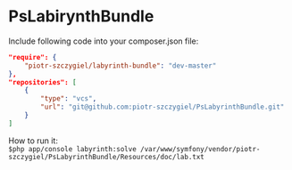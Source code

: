 # PsLabirynthBundle

Include following code into your composer.json file:

```json
"require": {
    "piotr-szczygiel/labyrinth-bundle": "dev-master"
},    
"repositories": [
    {
        "type": "vcs",
        "url": "git@github.com:piotr-szczygiel/PsLabyrinthBundle.git"
    }
]
```

How to run it:  
```$php app/console labyrinth:solve /var/www/symfony/vendor/piotr-szczygiel/PsLabyrinthBundle/Resources/doc/lab.txt```
